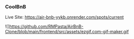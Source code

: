 ### CoolBnB

Live Site: https://air-bnb-yykb.onrender.com/spots/current

![]https://github.com/RMPasta/AirBnB-Clone/blob/main/frontend/src/assets/ezgif.com-gif-maker.gif
